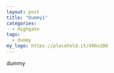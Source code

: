 ```yaml
---
layout: post
title: "Dummy1"
categories:
  - Highgate
tags:
  - dummy
my_logo: https://placehold.it/400x200
---
```


dummy